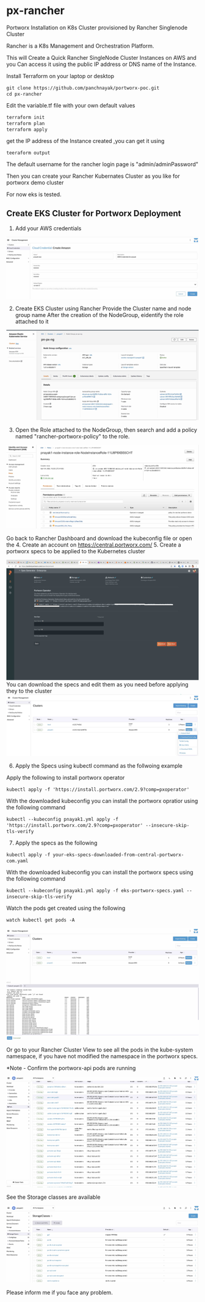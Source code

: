 # px-rancher

Portworx Installation on K8s Cluster provisioned by Rancher Singlenode Cluster

Rancher is a K8s Management and Orchestration Platform.

This will Create a Quick Rancher SingleNode Cluster Instances on AWS and you Can access it using the public IP address or DNS name of the Instance.

Install Terraform on your laptop or desktop

```
git clone https://github.com/panchnayak/portworx-poc.git
cd px-rancher
```
Edit the variable.tf file with your own default values

```
terraform init
terraform plan
terraform apply
```
get the IP address of the Instance created ,you can get it using

```
teeraform output
```

The default username for the rancher login page is "admin/adminPassword"

Then you can create your Rancher Kubernates Cluster as you like for portworx demo cluster

For now eks is tested.


## Create EKS Cluster for Portworx Deployment


1. Add your AWS credentials

![AWS Credential](/px-rancher/images/aws-credential.jpg?raw=true "Add AWS Credential")

2. Create EKS Cluster using Rancher
   Provide the Cluster name and node group name
   After the creation of the NodeGroup, eidentify the role attached to it 

![EKS NodeGroup Role](/px-rancher/images/eks-nodegroup-role.jpg?raw=true "EKS NodeGroup Role attached")

3. Open the Role attached to the NodeGroup, then search and add a policy named "rancher-portworx-policy" to the role.

![EKS Portworx Policy](/px-rancher/images/portworx-policy.jpg?raw=true "Attach Portworx Policy")

Go back to Rancher Dashboard and download the kubeconfig file or open the 
4. Create an account on https://central.portworx.com/
5. Create a portworx specs to be applied to the Kubernetes cluster

![Portworx Specs](/px-rancher/images/central-portworx.jpg?raw=true "Create Portwox Spec")
You can download the specs and edit them as you need before applying they to the cluster
![EKS Kubeconfig](/px-rancher/images/rancher-kubeconfig-download.jpg?raw=true "Download EKS Kubeconfig")

6. Apply the Specs using kubectl command as the follwoing example

Apply the following to install portworx operator
```
kubectl apply -f 'https://install.portworx.com/2.9?comp=pxoperator'
```
With the downloaded kubeconfig you can install the portworx opratior using the following command
```
kubectl --kubeconfig pnayak1.yml apply -f 'https://install.portworx.com/2.9?comp=pxoperator' --insecure-skip-tls-verify
```
7. Apply the specs as the following
```
kubectl apply -f your-eks-specs-downloaded-from-central-portworx-com.yaml
```

With the downloaded kubeconfig you can install the portworx specs using the following command
```
kubectl --kubeconfig pnayak1.yml apply -f eks-portworx-specs.yaml --insecure-skip-tls-verify
```
Watch the pods get created using the following 

```
watch kubectl get pods -A
```

![App Pods](/px-rancher/images/rancher-eks-pods.jpg?raw=true "All Portworx Pods")

Or go to your Rancher Cluster View to see all the pods in the kube-system namespace, if you have not modified the namespace in the portworx specs.

*Note - Confirm the portworx-api pods are running

![Rancher App Pods](/px-rancher/images/all-pods.jpg?raw=true "Rancher View All Pods")

See the Storage classes are available

![Portworx Storage Classses](/px-rancher/images/portwox-storage-class.jpg?raw=true "POrtworx Storage Classess Rancher View ")

Please inform me if you face any problem.

